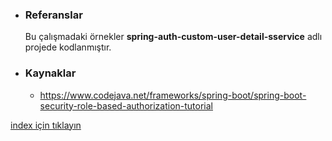 * ### Referanslar
    Bu çalışmadaki örnekler **spring-auth-custom-user-detail-sservice** adlı projede  kodlanmıştır.



* ### Kaynaklar
    - https://www.codejava.net/frameworks/spring-boot/spring-boot-security-role-based-authorization-tutorial 

[index için tıklayın](../README.md)
    
